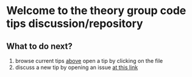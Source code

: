 Welcome to the theory group code tips discussion/repository
=========


What to do next?
---------

1. browse current tips [above](https://github.com/BaskettLab/General-Repository) open a tip by clicking on the file
2. discuss a new tip by opening an issue [at this link](https://github.com/organizations/BaskettLab/dashboard/issues/repos?direction=desc&state=open)


